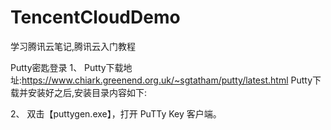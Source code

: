 # TencentCloudDemo
学习腾讯云笔记,腾讯云入门教程




Putty密匙登录
	1、
  Putty下载地址:https://www.chiark.greenend.org.uk/~sgtatham/putty/latest.html
  Putty下载并安装好之后,安装目录内容如下:
  
  2、
  双击【puttygen.exe】，打开 PuTTy Key 客户端。
  
  